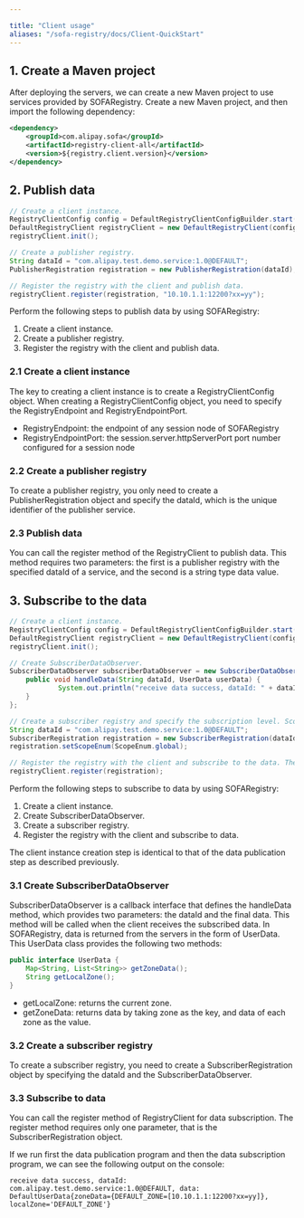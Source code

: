 ```yaml
---

title: "Client usage"
aliases: "/sofa-registry/docs/Client-QuickStart"
---
```


## 1. Create a Maven project

After deploying the servers, we can create a new Maven project to use services provided by SOFARegistry. Create a new Maven project, and then import the following dependency:

```xml
<dependency>
    <groupId>com.alipay.sofa</groupId>
    <artifactId>registry-client-all</artifactId>
    <version>${registry.client.version}</version>
</dependency>
```

## 2. Publish data

```java
// Create a client instance.
RegistryClientConfig config = DefaultRegistryClientConfigBuilder.start().setRegistryEndpoint("127.0.0.1").setRegistryEndpointPort(9603).build();
DefaultRegistryClient registryClient = new DefaultRegistryClient(config);
registryClient.init();

// Create a publisher registry.
String dataId = "com.alipay.test.demo.service:1.0@DEFAULT";
PublisherRegistration registration = new PublisherRegistration(dataId);

// Register the registry with the client and publish data.
registryClient.register(registration, "10.10.1.1:12200?xx=yy");
```

Perform the following steps to publish data by using SOFARegistry:

1. Create a client instance.
1. Create a publisher registry.
1. Register the registry with the client and publish data.

### 2.1 Create a client instance

The key to creating a client instance is to create a RegistryClientConfig object. When creating a RegistryClientConfig object, you need to specify the RegistryEndpoint and RegistryEndpointPort.

* RegistryEndpoint: the endpoint of any session node of SOFARegistry
* RegistryEndpointPort: the session.server.httpServerPort port number configured for a session node

### 2.2 Create a publisher registry

To create a publisher registry, you only need to create a PublisherRegistration object and specify the dataId, which is the unique identifier of the publisher service.

### 2.3 Publish data

You can call the register method of the RegistryClient to publish data. This method requires two parameters: the first is a publisher registry with the specified dataId of a service, and the second is a string type data value.

## 3. Subscribe to the data

```java
// Create a client instance.
RegistryClientConfig config = DefaultRegistryClientConfigBuilder.start().setRegistryEndpoint("127.0.0.1").setRegistryEndpointPort(9603).build();
DefaultRegistryClient registryClient = new DefaultRegistryClient(config);
registryClient.init();

// Create SubscriberDataObserver. 
SubscriberDataObserver subscriberDataObserver = new SubscriberDataObserver() {
  	public void handleData(String dataId, UserData userData) {
    		System.out.println("receive data success, dataId: " + dataId + ", data: " + userData);
  	}
};

// Create a subscriber registry and specify the subscription level. ScopeEnum covers three subscription levels: zone, dataCenter, and global.
String dataId = "com.alipay.test.demo.service:1.0@DEFAULT";
SubscriberRegistration registration = new SubscriberRegistration(dataId, subscriberDataObserver);
registration.setScopeEnum(ScopeEnum.global);

// Register the registry with the client and subscribe to the data. The subscribed data will be sent to SubscriberDataObserver in the form of a callback.
registryClient.register(registration);
```

Perform the following steps to subscribe to data by using SOFARegistry:

1. Create a client instance.
2. Create SubscriberDataObserver.
3. Create a subscriber registry.
4. Register the registry with the client and subscribe to data.

The client instance creation step is identical to that of the data publication step as described previously.

### 3.1 Create SubscriberDataObserver

SubscriberDataObserver is a callback interface that defines the handleData method, which provides two parameters: the dataId and the final data. This method will be called when the client receives the subscribed data. In SOFARegistry, data is returned from the servers in the form of UserData. This UserData class provides the following two methods:

```java
public interface UserData {
    Map<String, List<String>> getZoneData();
    String getLocalZone();
}
```

* getLocalZone: returns the current zone.
* getZoneData: returns data by taking zone as the key, and data of each zone as the value.

### 3.2 Create a subscriber registry

To create a subscriber registry, you need to create a SubscriberRegistration object by specifying the dataId and the SubscriberDataObserver.

### 3.3 Subscribe to data

You can call the register method of RegistryClient for data subscription. The register method requires only one parameter, that is the SubscriberRegistration object.

If we run first the data publication program and then the data subscription program, we can see the following output on the console:

```plain
receive data success, dataId: com.alipay.test.demo.service:1.0@DEFAULT, data: DefaultUserData{zoneData={DEFAULT_ZONE=[10.10.1.1:12200?xx=yy]}, localZone='DEFAULT_ZONE'}
```

